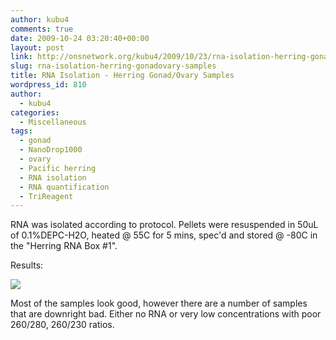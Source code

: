 ```yaml
---
author: kubu4
comments: true
date: 2009-10-24 03:20:40+00:00
layout: post
link: http://onsnetwork.org/kubu4/2009/10/23/rna-isolation-herring-gonadovary-samples/
slug: rna-isolation-herring-gonadovary-samples
title: RNA Isolation - Herring Gonad/Ovary Samples
wordpress_id: 810
author:
  - kubu4
categories:
  - Miscellaneous
tags:
  - gonad
  - NanoDrop1000
  - ovary
  - Pacific herring
  - RNA isolation
  - RNA quantification
  - TriReagent
---
```


RNA was isolated according to protocol. Pellets were resuspended in 50uL of 0.1%DEPC-H2O, heated @ 55C for 5 mins, spec'd and stored @ -80C in the "Herring RNA Box #1".

Results:

![](http://eagle.fish.washington.edu/Arabidopsis/RNA%20Spec%20Readings/20091023%20RNA%20SJW.jpg)

Most of the samples look good, however there are a number of samples that are downright bad. Either no RNA or very low concentrations with poor 260/280, 260/230 ratios.
